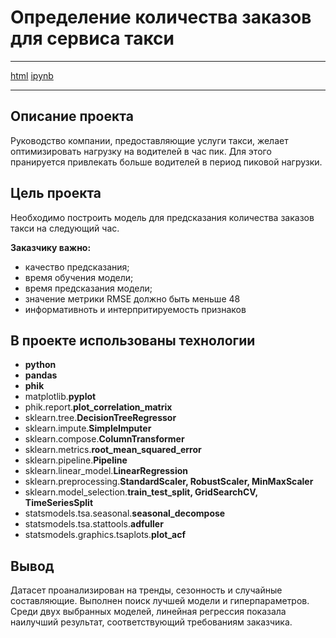 
# Определение количества заказов для сервиса такси
***
[html](https://github.com/Xellos-00/Portfolio/blob/main/Прогноз%20количества%20заказов%20такси/p_12.html) [ipynb](https://github.com/Xellos-00/Portfolio/blob/main/Прогноз%20количества%20заказов%20такси/p_12.ipynb)
***
## Описание проекта

Руководство компании, предоставляющие услуги такси, желает оптимизировать нагрузку на водителей в час пик. Для этого пранируется привлекать больше водителей в период пиковой нагрузки.

## Цель проекта
Необходимо построить модель для предсказания количества заказов такси на следующий час.

**Заказчику важно:**

- качество предсказания;
- время обучения модели;
- время предсказания модели;
- значение метрики RMSE должно быть меньше 48
- информативноть и интерпритируемость признаков

## В проекте использованы технологии

- **python**
- **pandas**
- **phik**
- matplotlib.**pyplot**
- phik.report.**plot_correlation_matrix**
- sklearn.tree.**DecisionTreeRegressor**
- sklearn.impute.**SimpleImputer**
- sklearn.compose.**ColumnTransformer**
- sklearn.metrics.**root_mean_squared_error**
- sklearn.pipeline.**Pipeline**
- sklearn.linear_model.**LinearRegression**
- sklearn.preprocessing.**StandardScaler, RobustScaler, MinMaxScaler**
- sklearn.model_selection.**train_test_split, GridSearchCV, TimeSeriesSplit**
- statsmodels.tsa.seasonal.**seasonal_decompose**
- statsmodels.tsa.stattools.**adfuller**
- statsmodels.graphics.tsaplots.**plot_acf**

## Вывод

Датасет проанализирован на тренды, сезонность и случайные составляющие. Выполнен поиск лучшей модели и гиперпараметров. Среди двух выбранных моделей, линейная регрессия показала наилучший результат, соответствующий требованиям заказчика.

